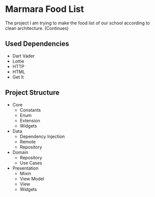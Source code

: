 
# Marmara Food List

The project I am trying to make the food list of our school according to clean architecture. (Continues)



## Used Dependencies

- Dart Vader
- Lottie
- HTTP 
- HTML 
- Get It

  
## Project Structure
- Core
    - Constants
    - Enum
    - Extension
    - Widgets
- Data
    - Dependency Injection
    - Remote 
    - Repository
- Domain 
    - Repository
    - Use Cases
- Presentation
    - Mixin
    - View Model
    - View
    - Widgets


  
